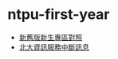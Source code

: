 # ntpu-first-year

 - [新舊版新生專區對照](https://robertgelb.github.io/ntpu-first-year/it-service-interruption.html)
 - [北大資訊服務中斷訊息](https://robertgelb.github.io/ntpu-first-year/it-service-interruption.html)
